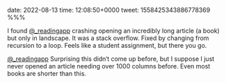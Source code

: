 date: 2022-08-13
time: 12:08:50+0000
tweet: 1558425343886778369
%%%

I found [@_readingapp](https://twitter.com/_readingapp) crashing opening an incredibly long article (a book) but only in landscape. It was a stack overflow. Fixed by changing from recursion to a loop. Feels like a student assignment, but there you go.

[@_readingapp](https://twitter.com/_readingapp) Surprising this didn‘t come up before, but I suppose I just never opened an article needing over 1000 columns before. Even most books are shorter than this.
